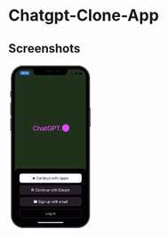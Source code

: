 # Chatgpt-Clone-App

## Screenshots

<div style="display: flex; flex-direction: 'row';">
    <img src="./chatgpt/screenshots/1.png" width=30%>
</div>